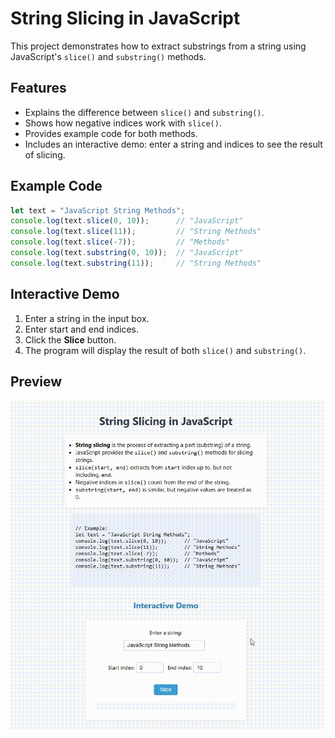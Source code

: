 # String Slicing in JavaScript

This project demonstrates how to extract substrings from a string using JavaScript's `slice()` and `substring()` methods.

## Features

- Explains the difference between `slice()` and `substring()`.
- Shows how negative indices work with `slice()`.
- Provides example code for both methods.
- Includes an interactive demo: enter a string and indices to see the result of slicing.

## Example Code

```javascript
let text = "JavaScript String Methods";
console.log(text.slice(0, 10));      // "JavaScript"
console.log(text.slice(11));         // "String Methods"
console.log(text.slice(-7));         // "Methods"
console.log(text.substring(0, 10));  // "JavaScript"
console.log(text.substring(11));     // "String Methods"
```

## Interactive Demo

1. Enter a string in the input box.
2. Enter start and end indices.
3. Click the **Slice** button.
4. The program will display the result of both `slice()` and `substring()`.

## Preview

![Preview](gif/preview.gif)